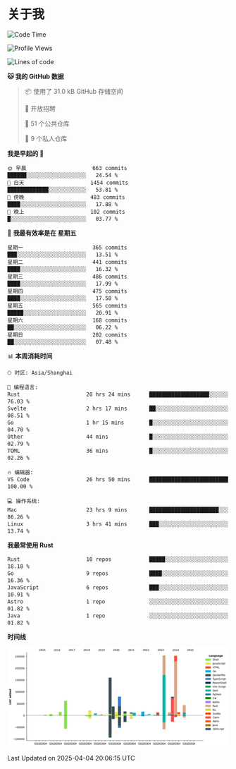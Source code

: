 # 关于我

<!--START_SECTION:waka-->
![Code Time](http://img.shields.io/badge/Code%20Time-3%2C638%20hrs%205%20mins-blue)

![Profile Views](http://img.shields.io/badge/%E4%B8%AA%E4%BA%BA%E8%B5%84%E6%96%99%E8%A7%82%E7%9C%8B%E6%AC%A1%E6%95%B0-0-blue)

![Lines of code](https://img.shields.io/badge/%E4%BB%8E%E3%80%8CHello%20World%E3%80%8D%E8%B5%B7%E6%88%91%E5%B7%B2%E7%BB%8F%E5%86%99%E4%BA%86-1.1%20million%20%E8%A1%8C%E4%BB%A3%E7%A0%81-blue)

**🐱 我的 GitHub 数据** 

> 📦  使用了 31.0 kB GitHub 存储空间 
 > 
> 💼 开放招聘
 > 
> 📜 51 个公共仓库 
 > 
> 🔑 9 个私人仓库 
 > 
**我是早起的 🐤** 

```text
🌞 早晨                     663 commits         ██████░░░░░░░░░░░░░░░░░░░   24.54 % 
🌆 白天                     1454 commits        █████████████░░░░░░░░░░░░   53.81 % 
🌃 傍晚                     483 commits         ████░░░░░░░░░░░░░░░░░░░░░   17.88 % 
🌙 晚上                     102 commits         █░░░░░░░░░░░░░░░░░░░░░░░░   03.77 % 
```
📅 **我最有效率是在 星期五** 

```text
星期一                      365 commits         ███░░░░░░░░░░░░░░░░░░░░░░   13.51 % 
星期二                      441 commits         ████░░░░░░░░░░░░░░░░░░░░░   16.32 % 
星期三                      486 commits         ████░░░░░░░░░░░░░░░░░░░░░   17.99 % 
星期四                      475 commits         ████░░░░░░░░░░░░░░░░░░░░░   17.58 % 
星期五                      565 commits         █████░░░░░░░░░░░░░░░░░░░░   20.91 % 
星期六                      168 commits         ██░░░░░░░░░░░░░░░░░░░░░░░   06.22 % 
星期日                      202 commits         ██░░░░░░░░░░░░░░░░░░░░░░░   07.48 % 
```


📊 **本周消耗时间** 

```text
🕑︎ 时区: Asia/Shanghai

💬 编程语言: 
Rust                     20 hrs 24 mins      ███████████████████░░░░░░   76.03 % 
Svelte                   2 hrs 17 mins       ██░░░░░░░░░░░░░░░░░░░░░░░   08.51 % 
Go                       1 hr 15 mins        █░░░░░░░░░░░░░░░░░░░░░░░░   04.70 % 
Other                    44 mins             █░░░░░░░░░░░░░░░░░░░░░░░░   02.79 % 
TOML                     36 mins             █░░░░░░░░░░░░░░░░░░░░░░░░   02.26 % 

🔥 编辑器: 
VS Code                  26 hrs 50 mins      █████████████████████████   100.00 % 

💻 操作系统: 
Mac                      23 hrs 9 mins       ██████████████████████░░░   86.26 % 
Linux                    3 hrs 41 mins       ███░░░░░░░░░░░░░░░░░░░░░░   13.74 % 
```

**我最常使用 Rust** 

```text
Rust                     10 repos            █████░░░░░░░░░░░░░░░░░░░░   18.18 % 
Go                       9 repos             ████░░░░░░░░░░░░░░░░░░░░░   16.36 % 
JavaScript               6 repos             ███░░░░░░░░░░░░░░░░░░░░░░   10.91 % 
Astro                    1 repo              ░░░░░░░░░░░░░░░░░░░░░░░░░   01.82 % 
Java                     1 repo              ░░░░░░░░░░░░░░░░░░░░░░░░░   01.82 % 
```



**时间线**

![Lines of Code chart](https://raw.githubusercontent.com/catusax/catusax/master/assets/bar_graph.png)


 Last Updated on 2025-04-04 20:06:15 UTC
<!--END_SECTION:waka-->
